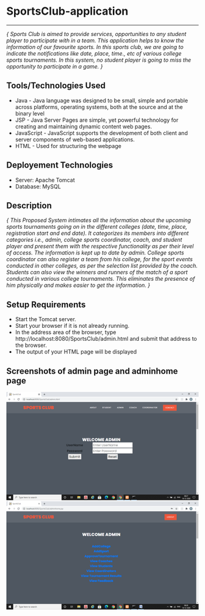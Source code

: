 # SportsClub-application
***
_{ Sports Club is aimed to provide services, opportunities to any student player to participate with in a team. This application helps to know the information of our favourite sports. In this sports club, we are going to indicate the notifications like date, place, time., etc of various college sports tournaments. In this system, no student player is going to miss the opportunity to participate in a game. }_

## Tools/Technologies Used
* Java - Java language was designed to be small, simple and portable across platforms, operating systems, both at the source and at the binary level
* JSP - Java Server Pages are simple, yet powerful technology for creating and maintaining dynamic content web pages. 
* JavaScript - JavaScript supports the development of both client and server components of web-based applications. 
* HTML - Used for structuring the webpage

## Deployement Technologies
* Server: Apache Tomcat 
* Database: MySQL

## Description
_{ This Proposed System intimates all the information about the upcoming sports tournaments going on in the different colleges (date, time, place, registration start and end date). It categorizes its members into different categories i.e., admin, college sports coordinator, coach, and student player and present them with the respective functionality as per their level of access. The information is kept up to date by admin. College sports coordinator can also register a team from his college, for the sport events conducted in other colleges, as per the selection list provided by the coach. Students can also view the winners and runners of the match of a sport conducted in various college tournaments. This eliminates the presence of him physically and makes easier to get the information.  }_

## Setup Requirements
* Start the Tomcat server.
* Start your browser if it is not already running.
* In the address area of the browser, type http://localhost:8080/SportsClub/admin.html and submit that address to the browser.
* The output of your HTML page will be displayed

## Screenshots of admin page and adminhome page

![Admin Page](assets/images/adminpage.png)
![AdminHome Page](assets/images/adminhomepage.png)
